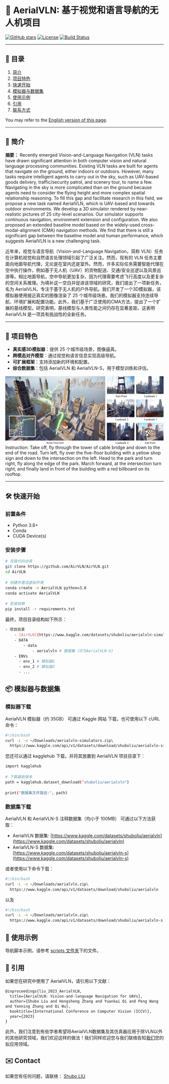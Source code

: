 # 🚁 **AerialVLN: 基于视觉和语言导航的无人机项目**

[![GitHub stars](https://img.shields.io/github/stars/AirVLN/AirVLN?style=social)](https://github.com/AirVLN/AirVLN) 
[![License](https://img.shields.io/github/license/AirVLN/AirVLN)](LICENSE) 
[![Build Status](https://img.shields.io/badge/build-passing-brightgreen)](https://github.com/AirVLN/AirVLN/actions)

---

## 📖 **目录**
1. [简介](#简介)
2. [项目特色](#项目特色)
3. [快速开始](#快速开始)
4. [模拟器与数据集](#模拟器与数据集)
5. [使用示例](#使用示例)
6. [引用](#引用)
7. [联系方式](#联系方式)

You may refer to the [English version of this page](https://github.com/AirVLN/AirVLN/blob/main/README.md).


---

## 🌟 **简介**

**摘要：**
Recently emerged Vision-and-Language Navigation (VLN) tasks have drawn significant attention in both computer vision and natural language processing communities. Existing VLN tasks are built for agents that navigate on the ground, either indoors or outdoors. However, many tasks require intelligent agents to carry out in the sky, such as UAV-based goods delivery, traffic/security patrol, and scenery tour, to name a few. Navigating in the sky is more complicated than on the ground because agents need to consider the flying height and more complex spatial relationship reasoning. To fill this gap and facilitate research in this field, we propose a new task named AerialVLN, which is UAV-based and towards outdoor environments. We develop a 3D simulator rendered by near-realistic pictures of 25 city-level scenarios. Our simulator supports continuous navigation, environment extension and configuration. We also proposed an extended baseline model based on the widely-used cross-modal-alignment (CMA) navigation methods. We find that there is still a significant gap between the baseline model and human performance, which suggests AerialVLN is a new challenging task.

近年来，视觉与语言导航（Vision-and-Language Navigation，简称 VLN）任务在计算机视觉和自然语言处理领域引起了广泛关注。然而，现有的 VLN 任务主要面向地面导航代理，无论是在室内还是室外。然而，许多实际任务需要智能代理在空中执行操作，例如基于无人机（UAV）的货物配送、交通/安全巡逻以及风景巡游等。相比地面导航，空中导航更加复杂，因为代理需要考虑飞行高度以及更复杂的空间关系推理。为填补这一空白并促进该领域的研究，我们提出了一项新任务，名为 AerialVLN，专注于基于无人机的户外导航。我们开发了一个3D模拟器，该模拟器使用接近真实的图像渲染了 25 个城市级场景。我们的模拟器支持连续导航、环境扩展和配置功能。此外，我们基于广泛使用的CMA方法，提出了一个扩展的基线模型。研究表明，基线模型与人类性能之间仍存在显著差距，这表明 AerialVLN 是一项具有挑战性的全新任务。

---

## 🚀 **项目特色**

- **真实感3D模拟器**：提供 25 个城市级场景，图像逼真。
- **跨模态对齐模型**：通过视觉和语言信息实现高级导航。
- **可扩展框架**：支持添加新的环境和配置。
- **综合数据集**：包括 AerialVLN 和 AerialVLN-S，用于模型训练和评估。

![Instruction: Take off, fly through the tower of cable bridge and down to the end of the road. Turn left, fly over the five-floor building with a yellow shop sign and down to the intersection on the left. Head to the park and turn right, fly along the edge of the park. March forward, at the intersection turn right, and finally land in front of the building with a red billboard on its rooftop.](./files/instruction_graph.jpg)
Instruction: Take off, fly through the tower of cable bridge and down to the end of the road. Turn left, fly over the five-floor building with a yellow shop sign and down to the intersection on the left. Head to the park and turn right, fly along the edge of the park. March forward, at the intersection turn right, and finally land in front of the building with a red billboard on its rooftop.

---

## 🛠️ **快速开始**

### 前置条件
- Python 3.8+
- Conda
- CUDA Device(s)

### 安装步骤
```bash
# 克隆代码仓库
git clone https://github.com/AirVLN/AirVLN.git
cd AirVLN

# 创建并激活虚拟环境
conda create -n AerialVLN python=3.8
conda activate AerialVLN

# 安装依赖
pip install -r requirements.txt
```

最终，项目目录结构如下所示：

```bash
- 项目目录
    - [AirVLN](https://www.kaggle.com/datasets/shuboliu/aerialvln-simulators) # 本代码库
    - DATA
        - data
            - aerialvln # 数据集（可为AerialVLN-S)
    - ENVs
      - env_1 # 模拟器1
      - env_2 # 模拟器2
      - ...
```

## 📦 **模拟器与数据集**
### 模拟器下载

AerialVLN 模拟器（约 35GB） 可通过 Kaggle 网站 下载，也可使用以下 cURL 命令：
```bash
#!/bin/bash
curl -L -o ~/Downloads/aerialvln-simulators.zip\
  https://www.kaggle.com/api/v1/datasets/download/shuboliu/aerialvln-simulators
```

您还可以通过 kagglehub 下载，并将其放置到 AerialVLN 项目目录下：
```bash
import kagglehub

# 下载最新版本
path = kagglehub.dataset_download("shuboliu/aerialvln")

print("数据集文件路径:", path)
```


### 数据集下载

AerialVLN 和 AerialVLN-S 注释数据集（均小于 100MB） 可通过以下方法获取：

- AerialVLN 数据集: [https://www.kaggle.com/datasets/shuboliu/aerialvln](https://www.kaggle.com/datasets/shuboliu/aerialvln)
- AerialVLN-S 数据集: [https://www.kaggle.com/datasets/shuboliu/aerialvln-s](https://www.kaggle.com/datasets/shuboliu/aerialvln-s)

或者使用以下命令下载：
```bash
#!/bin/bash
curl -L -o ~/Downloads/aerialvln.zip\
  https://www.kaggle.com/api/v1/datasets/download/shuboliu/aerialvln
```
以及
```bash
#!/bin/bash
curl -L -o ~/Downloads/aerialvln.zip\
  https://www.kaggle.com/api/v1/datasets/download/shuboliu/aerialvln-s
```

## 🔧 **使用示例**

导航脚本示例，请参考 [scripts 文件夹](https://github.com/AirVLN/AirVLN/tree/main/scripts)下的文件。

## 📜 **引用**

如果您在研究中使用了 AerialVLN，请引用以下文献：

```
@inproceedings{liu_2023_AerialVLN,
  title={AerialVLN: Vision-and-language Navigation for UAVs},
  author={Shubo Liu and Hongsheng Zhang and Yuankai Qi and Peng Wang and Yanning Zhang and Qi Wu},
  booktitle={International Conference on Computer Vision (ICCV)},
  year={2023}
}
```

此外，我们注意到有些学者希望将AerialVLN数据集及其仿真器应用于除VLN以外的其他研究领域，我们欢迎这样的做法！我们同样欢迎您与我们联络告知[我们](mailto:shubo.liu@mail.nwpu.edu.cn)您的拟应用领域。

## ✉️ **Contact**
如果您有任何问题，请联络： [Shubo LIU](mailto:shubo.liu@mail.nwpu.edu.cn)
